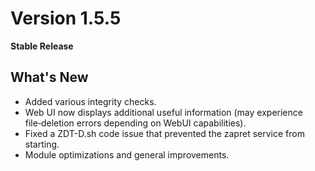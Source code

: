 # Version 1.5.5  
**Stable Release**

## What's New
- Added various integrity checks.  
- Web UI now displays additional useful information (may experience file‑deletion errors depending on WebUI capabilities).  
- Fixed a ZDT-D.sh code issue that prevented the zapret service from starting.  
- Module optimizations and general improvements.  
